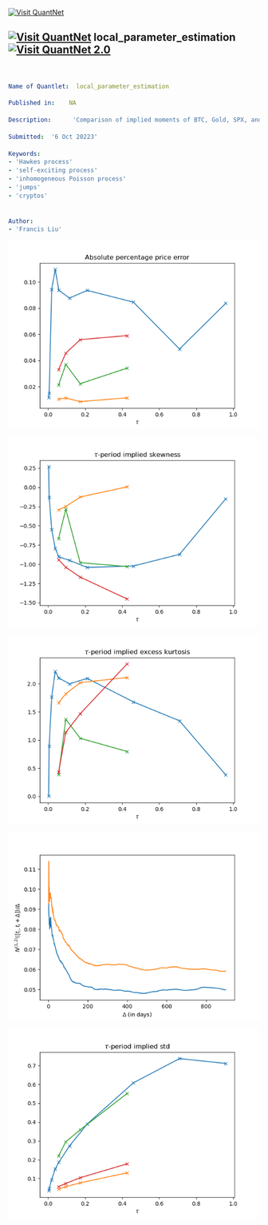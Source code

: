 [<img src="https://github.com/QuantLet/Styleguide-and-FAQ/blob/master/pictures/banner.png" width="1100" alt="Visit QuantNet">](http://quantlet.de/)

## [<img src="https://github.com/QuantLet/Styleguide-and-FAQ/blob/master/pictures/qloqo.png" alt="Visit QuantNet">](http://quantlet.de/) **local_parameter_estimation** [<img src="https://github.com/QuantLet/Styleguide-and-FAQ/blob/master/pictures/QN2.png" width="60" alt="Visit QuantNet 2.0">](http://quantlet.de/)

```yaml


Name of Quantlet:  local_parameter_estimation

Published in:    NA

Description:      'Comparison of implied moments of BTC, Gold, SPX, and SQQQ'

Submitted:  '6 Oct 20223'

Keywords: 
- 'Hawkes process'
- 'self-exciting process'
- 'inhomogeneous Poisson process'
- 'jumps'
- 'cryptos'


Author: 
- 'Francis Liu'

```

![Picture1](APPE.png)

![Picture2](gamma_1_tau.png)

![Picture3](gamma_2_tau.png)

![Picture4](kernel.png)

![Picture5](sigma_tau.png)
